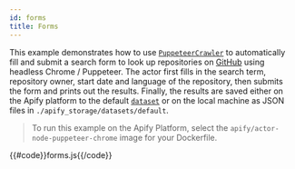 ```yaml
---
id: forms
title: Forms
---
```


 This example demonstrates how to use [`PuppeteerCrawler`](/docs/api/puppeteer-crawler)
 to automatically fill and submit a search form to look up repositories on
 [GitHub](https://github.com) using headless Chrome / Puppeteer.
 The actor first fills in the search term, repository owner, start date and
 language of the repository, then submits the form and prints out the results.
 Finally, the results are saved either on the Apify platform to the default
 [`dataset`](/docs/api/dataset)
 or on the local machine as JSON files in `./apify_storage/datasets/default`.

> To run this example on the Apify Platform, select the `apify/actor-node-puppeteer-chrome` image for your Dockerfile.

{{#code}}forms.js{{/code}}
